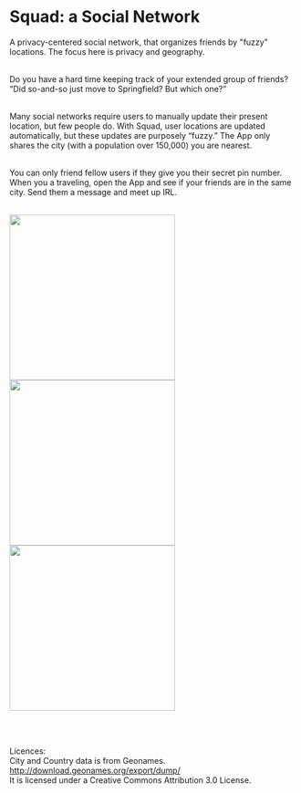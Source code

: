 # Squad: a Social Network
A privacy-centered social network, that organizes friends by "fuzzy" locations. The focus here is privacy and geography.<br /><br />

Do you have a hard time keeping track of your extended group of friends?
“Did so-and-so just move to Springfield? But which one?”<br /><br />

Many social networks require users to manually update their present location, but few people  do. With Squad, user locations are updated automatically, but these updates are purposely “fuzzy.” The App only shares the city (with a population over 150,000) you are nearest.<br /><br />

You can only friend fellow users if they give you their secret pin number.
When you a traveling, open the App and see if your friends are in the same city.
Send them a message and meet up IRL.<br /><br />

<img width="290" src="https://cloud.githubusercontent.com/assets/13486833/23280061/9e8d6eb6-f9cc-11e6-81bb-78e097602ec9.png">
<img width="290" src="https://cloud.githubusercontent.com/assets/13486833/23280058/9e0567aa-f9cc-11e6-88f2-375628624908.jpeg">
<img width="290" src="https://cloud.githubusercontent.com/assets/13486833/23280059/9e0831ec-f9cc-11e6-9aa7-5759ed595c3d.png">

<br /><br />

Licences:<br />
City and Country data is from Geonames. <br />
http://download.geonames.org/export/dump/ <br />
It is licensed under a Creative Commons Attribution 3.0 License.
